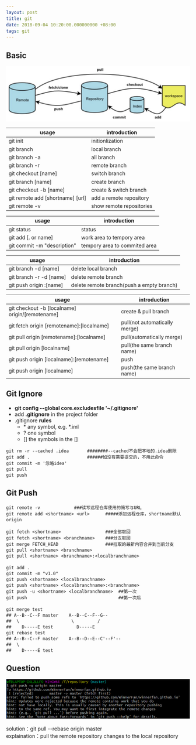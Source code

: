 ```yaml
---
layout: post
title: git
date: 2018-09-04 10:20:00.000000000 +08:00
tags: git
---
```

  
## Basic 


![avatar](/assets/images/20180904/1.png) 

| usage | introduction |
| ------ | ------ |
| git init | initionlization |
| git branch | local branch |
| git branch -a | all branch |
| git branch -r | remote branch |
| git checkout [name] | switch branch |
| git branch [name] | create branch |
| git checkout -b [name] | create & switch branch | 
| git remote add [shortname] [url] | add a remote repository |
| git remote -v | show remote repositories |

| usage | introduction |
| ------ | ------ |
| git status | status |
| git add [. or name] | work area to tempory area |
| git commit -m "description" | tempory area to commited area |

| usage | introduction |
| ------ | ------ |
| git branch -d [name] | delete local branch |
| git branch -r -d [name] | delete remote branch |
| git push origin :[name] | delete remote branch(push a empty branch) |

| usage | introduction |
| ------ | ------ |
| git checkout -b [localname] origin/[remotename] | create & pull branch |
| git fetch origin [remotename]:[localname] | pull(not automatically merge) |
| git pull origin [remotename]:[localname] | pull(automatically merge) |
| git pull origin [localname] | pull(the same branch name) |
| git push origin [localname]:[remotename] | push |
| git push origin [localname] | push(the same branch name) |
  

## Git Ignore

- **git config --global core.excludesfile '~/.gitignore'**
- add **.gitignore** in the project folder
- .gitignore **rules** 
    - \* any symbol, e.g. *.iml
    - ? one symbol
    - [] the symbols in the []
    
```
git rm -r --cached .idea       ########--cached不会把本地的.idea删除
git add .                      ######如没有需要提交的，不用此命令
git commit -m '忽略idea'
git pull
git push
```
## Git Push

```
git remote -v             ###读写远程仓库使用的简写与URL
git remote add <shortname> <url>      #####添加远程仓库，shortname默认origin

git fetch <shortname>                 ###全部取回
git fetch <shortname> <branchname>    ###分支取回
git merge FETCH_HEAD                  ###拉取的最新内容合并到当前分支
git pull <shortname> <branchname>
git pull <shortname> <branchname>:<localbranchname>

git add .
git commit -m "v1.0"
git push <shortname> <localbranchname>
git push <shortname> <localbranchname>:<branchname>
git push -u <shortname> <localbranchname>  ##第一次
git push                                   ##第一次后

git merge test
## A--B--C--F master    A--B--C--F--G--
##  \					 \         /
##    D-----E test		   D-----E
git rebase test
## A--B--C--F master    A--B--D--E--C'--F'--
##  \					 
##    D-----E test

```
## Question  

![avatar](/assets/images/20180904/2.png)  

solution：git pull --rebase origin master  
explaination：pull the remote repository changes to the local repository  


[jekyll-docs]: http://jekyllrb.com/docs/home
[jekyll-gh]:   https://github.com/jekyll/jekyll
[jekyll-talk]: https://talk.jekyllrb.com/